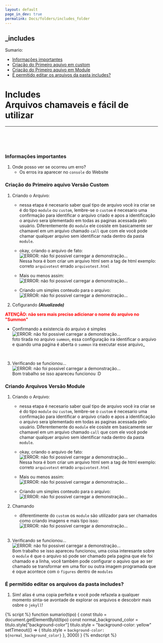 ```yaml
---
layout: default
page_in_dev: true
permalink: Docs/folders/includes_folder
---
```


<style>
   
</style>

## <b>\_includes</b>

Sumario:

- <a onclick="sumario(1)" href="#informações-importantes">Informações importantes</a>
- <a onclick="sumario(2)" href="#criação-do-primeiro-aquivo-versão-custom">Criação do Primeiro aquivo em custom</a>
- <a onclick="sumario(3)" href="#criando-arquivos-versão-module">Criação do Primeiro aquivo em Module</a>
- <a onclick="sumario(4)" href="#é-permitido-editar-os-arquivos-da-pasta-includes">É permitido editar os arquivos da pasta includes?</a>

<h1>Includes <br> Arquivos chamaveis e fácil de utilizar</h1>

<hr>

<br><br><br>

### <b id="1">Informações importantes</b>

1. Onde posso ver se ocorreu um erro?
   - Os erros ira aparecer no `console` do Website

### <b id="2">Criação do Primeiro aquivo Versão Custom</b>

1. Criando o Arquivo:

   - nessa etapa é necesario saber qual tipo de arquivo você ira criar se é do tipo `module` ou `custom`, lembre-se o `custom` é necesario uma confirmação para identificar o arquivo criado e apos a identificação o arquivo sera iplementado em todas as paginas acessada pelo usuário. Diferentemente do `module` ele cosiste em basicamente ser chamavel em um arquivo chamado `call` que com ele você pode chamar qualquer arquivo sem identificar nada dentro da pasta `module`.

   - okay, criando o arquivo de fato: <br> <img src="{{ site.url }}/Assets/Images/Includes1Img.png" alt="ERROR: não foi possivel carregar a demonstração..."> <br> Nessa hora é bom criar um arquivo html sem a tag de html exemplo: correto `arquivotest` errado `arquivotest.html`

   - Mais ou menos assim: <br> <img src="{{ site.url }}/Assets/Images/Includes2Img.png" alt="ERROR: não foi possivel carregar a demonstração...">

   - Criando um simples conteudo para o arquivo: <br> <img src="{{ site.url }}/Assets/Images/Includes3Img.png" alt="ERROR: não foi possivel carregar a demonstração...">

2. Cofigurando _**(Atualizado)**_

 <p><b style="color: Red;"><spam style="color: ;">ATENÇÃO:</spam> não sera mais preciso adicionar o nome do arquivo no "Summon"</b></p>

- Confirmando a existencia do arquivo é simples <br> <img src="{{ site.url }}/Assets/Images/Includes4Img.png" alt="ERROR: não foi possivel carregar a demonstração..."> <br> foto tirada no arquivo `summon`, essa configuração ira identificar o arquivo e quando uma pagina é aberta o `summon` ira executar esse arquivo\_

   <br>

3. Verificando se funcionou... <br>
   <img src="{{ site.url }}/Assets/Images/Includes5Img.png" alt="ERROR: não foi possivel carregar a demonstração..."> <br> Bom trabalho se isso apareceu funcionou :D

### <b id="3">Criando Arquivos Versão Module</b>

1. Criando o Arquivo:

   - nessa etapa é necesario saber qual tipo de arquivo você ira criar se é do tipo `module` ou `custom`, lembre-se o `custom` é necesario uma confirmação para identificar o arquivo criado e apos a identificação o arquivo sera iplementado em todas as paginas acessada pelo usuário. Diferentemente do `module` ele cosiste em basicamente ser chamavel em um arquivo chamado `call` que com ele você pode chamar qualquer arquivo sem identificar nada dentro da pasta `module`.

   - okay, criando o arquivo de fato: <br> <img src="{{ site.url }}/Assets/Images/Includes1Img_module.png" alt="ERROR: não foi possivel carregar a demonstração..."> <br> Nessa hora é bom criar um arquivo html sem a tag de html exemplo: correto `arquivotest` errado `arquivotest.html`

   - Mais ou menos assim: <br> <img src="{{ site.url }}/Assets/Images/Includes2Img.png" alt="ERROR: não foi possivel carregar a demonstração...">

   - Criando um simples conteudo para o arquivo: <br> <img src="{{ site.url }}/Assets/Images/Includes3Img.png" alt="ERROR: não foi possivel carregar a demonstração...">

2. Chamando

   - diferentimente do `custom` os `module` são utilizador para ser chamados como criando imagens e mais tipo isso: <br>
     <img src="{{ site.url }}/Assets/Images/Includes1Img_modulecall.png" alt="ERROR: não foi possivel carregar a demonstração...">

   <br>

3. Verificando se funcionou... <br>
   <img src="{{ site.url }}/Assets/Images/Includes5Img.png" alt="ERROR: não foi possivel carregar a demonstração..."> <br> Bom trabalho se isso apareceu funcionou, uma coisa interesante sobre o `module` é que o arquivo só pode ser chamado pela pagina que ele foi chamado e a linha, você também pode configurar o aquivo que ao ser chamado se transformar em uma flor ou outra imagem programada que é oque acontece com o `figures` dentro de `modules`

### <b id="4">É permitido editar os arquivos da pasta includes?</b>

1. Sim! alias é uma copia perfeita e você pode refazela a qualquer momento sinta-se avontade de explorar os arquivos e descobrir mais osbre o `jekyll`!

{% script %}
function sumario(tipo) {
const titulo = document.getElementById(tipo)
const normal_background_color = titulo.style["background-color"]
titulo.style = "background-color: yellow"
setTimeout(() => {
titulo.style = `background-color: ${normal_background_color}`
}, 3000)
}
{% endscript %}
